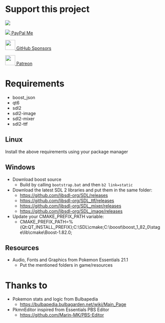 # Support this project

[![](https://www.paypalobjects.com/en_US/i/btn/btn_donateCC_LG.gif)](https://www.paypal.com/cgi-bin/webscr?cmd=_s-xclick&hosted_button_id=DARKFRWPCP2VG)

[<img src="https://www.paypalobjects.com/webstatic/icon/pp32.png" /> PayPal Me](https://www.paypal.me/xavibesson)

[<img src="https://github.githubassets.com/assets/pinned-octocat-093da3e6fa40.svg" width="32" /> GitHub Sponsors](https://github.com/sponsors/xavi-b)

[<img src="https://c5.patreon.com/external/favicon/favicon-masked.svg" width="32" /> Patreon](https://www.patreon.com/xavibesson)

# Requirements
* boost_json
* qt6
* sdl2
* sdl2-image
* sdl2-mixer
* sdl2-ttf

## Linux

Install the above requirements using your package manager

## Windows

* Download boost source
    * Build by calling `bootstrap.bat` and then `b2 link=static`
* Download the latest SDL 2 libraries and put them in the same folder:
    * https://github.com/libsdl-org/SDL/releases
    * https://github.com/libsdl-org/SDL_ttf/releases
    * https://github.com/libsdl-org/SDL_mixer/releases
    * https://github.com/libsdl-org/SDL_image/releases
* Update your CMAKE_PREFIX_PATH variable:
    * CMAKE_PREFIX_PATH=%{Qt:QT_INSTALL_PREFIX};C:\SDL\cmake;C:\boost\boost_1_82_0\stage\lib\cmake\Boost-1.82.0;

## Resources
* Audio, Fonts and Graphics from Pokemon Essentials 21.1
    * Put the mentioned folders in game/resources

# Thanks to
* Pokemon stats and logic from Bulbapedia
    * https://bulbapedia.bulbagarden.net/wiki/Main_Page
* PkmnEditor inspired from Essentials PBS Editor
    * https://github.com/Marin-MK/PBS-Editor
